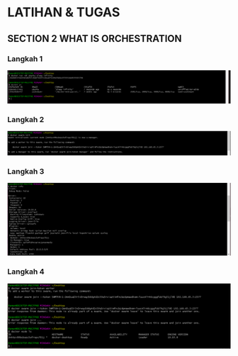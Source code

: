 # LATIHAN & TUGAS

## SECTION 2 WHAT IS ORCHESTRATION
### Langkah 1
![img](1.PNG)

### Langkah 2
![img](2.PNG)

### Langkah 3
![img](3.PNG)

### Langkah 4
![img](4.PNG)